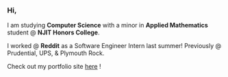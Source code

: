 ### Hi, 
I am studying **Computer Science** with a minor in **Applied Mathematics** student @ **NJIT Honors College**.  

I worked @ **Reddit** as a Software Engineer Intern last summer! Previously @ Prudential, UPS, & Plymouth Rock.

Check out my portfolio site [here](https://haleynpatel.com/) !

